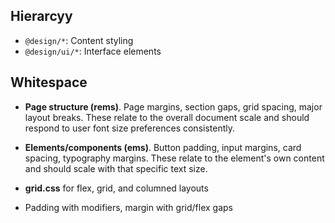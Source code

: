 
## Hierarcyy

- `@design/*`: Content styling
- `@design/ui/*`: Interface elements



## Whitespace

- **Page structure (rems)**. Page margins, section gaps, grid spacing, major layout breaks. These relate to the overall document scale and should respond to user font size preferences consistently.

- **Elements/components (ems)**. Button padding, input margins, card spacing, typography margins. These relate to the element's own content and should scale with that specific text size.

- **grid.css** for flex, grid, and columned layouts


- Padding with modifiers, margin with grid/flex gaps